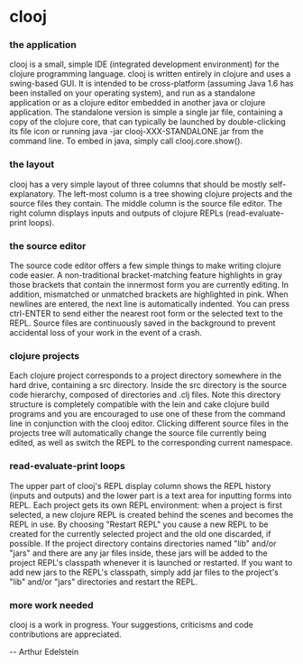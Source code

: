# clooj

### the application
clooj is a small, simple IDE (integrated development environment) for the clojure programming language. clooj is written entirely in clojure and uses a swing-based GUI. It is intended to be cross-platform (assuming Java 1.6 has been installed on your operating system), and run as a standalone application or as a clojure editor embedded in another java or clojure application. The standalone version is simple a single jar file, containing a copy of the clojure core, that can typically be launched by double-clicking its file icon or running
java -jar clooj-XXX-STANDALONE.jar from the command line. To embed in java, simply call clooj.core.show().

### the layout
clooj has a very simple layout of three columns that should be mostly self-explanatory. The left-most column is a tree showing clojure projects and the source files they contain. The middle column is the source file editor. The right column displays inputs and outputs of clojure REPLs (read-evaluate-print loops).

### the source editor
The source code editor offers a few simple things to make writing clojure code easier. A non-traditional bracket-matching feature highlights in gray those brackets that contain the innermost form you are currently editing. In addition, mismatched or unmatched brackets are highlighted in pink. When newlines are entered, the next line is automatically indented. You can press ctrl-ENTER to send either the nearest root form or the selected text to the REPL. Source files are continuously saved in the background to prevent accidental loss of your work in the event of a crash.

### clojure projects
Each clojure project corresponds to a project directory somewhere in the hard drive, containing a src directory. Inside the src directory is the source code hierarchy, composed of directories and .clj files. Note this directory structure is completely compatible with the lein and cake clojure build programs and you are encouraged to use one of these from the command line in conjunction with the clooj editor. Clicking different source files in the projects tree will automatically change the source file currently being edited, as well as switch the REPL to the corresponding current namespace.

### read-evaluate-print loops
The upper part of clooj's REPL display column shows the REPL history (inputs and outputs) and the lower part is a text area for inputting forms into REPL. Each project gets its own REPL environment: when a project is first selected, a new clojure REPL is created behind the scenes and becomes the REPL in use. By choosing "Restart REPL" you cause a new REPL to be created for the currently selected project and the old one discarded, if possible. If the project directory contains directories named "lib" and/or "jars" and there are any jar files inside, these jars will be added to the project REPL's classpath whenever it is launched or restarted. If you want to add new jars to the REPL's classpath, simply add jar files to the project's "lib" and/or "jars" directories and restart the REPL.

### more work needed
clooj is a work in progress. Your suggestions, criticisms and code contributions are appreciated.

-- Arthur Edelstein

